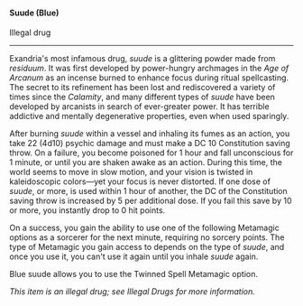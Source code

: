 #### Suude (Blue)

Illegal drug

---

Exandria's most infamous drug, *suude* is a glittering powder made from *residuum*. It was first developed by power-hungry archmages in the *Age of Arcanum* as an incense burned to enhance focus during ritual spellcasting. The secret to its refinement has been lost and rediscovered a variety of times since the *Calamity*, and many different types of *suude* have been developed by arcanists in search of ever-greater power. It has terrible addictive and mentally degenerative properties, even when used sparingly.

After burning *suude* within a vessel and inhaling its fumes as an action, you take 22 (4d10) psychic damage and must make a DC 10 Constitution saving throw. On a failure, you become poisoned for 1 hour and fall unconscious for 1 minute, or until you are shaken awake as an action. During this time, the world seems to move in slow motion, and your vision is twisted in kaleidoscopic colors—yet your focus is never distorted. If one dose of *suude*, or more, is used within 1 hour of another, the DC of the Constitution saving throw is increased by 5 per additional dose. If you fail this save by 10 or more, you instantly drop to 0 hit points.

On a success, you gain the ability to use one of the following Metamagic options as a sorcerer for the next minute, requiring no sorcery points. The type of Metamagic you gain access to depends on the type of *suude*, and once you use it, you can't use it again until you inhale *suude* again.

Blue suude allows you to use the Twinned Spell Metamagic option.

*This item is an illegal drug; see Illegal Drugs for more information.*